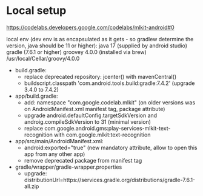 # Local setup 
https://codelabs.developers.google.com/codelabs/mlkit-android#0

local env (dev env is as encapsulated as it gets - so gradlew determine the version, java should be 11 or higher):
java 17 (supplied by android studio) 
gradle (7.6.1 or higher)
groovey 4.0.0 (installed via brew) /usr/local/Cellar/groovy/4.0.0

- build.gradle:
	- replace deprecated repository: jcenter()  with mavenCentral()
	- buildscript.classpath 'com.android.tools.build:gradle:7.4.2' (upgrade 3.4.0 to 7.4.2)
- app/build.gradle:
	- add: namespace "com.google.codelab.mlkit" (on older versions was on AndroidManifest.xml manifest tag, package attribute)
	- upgrade android.defaultConfig.targetSdkVersion and androig.compileSdkVersion to 31 (minimal version)
	- replace com.google.android.gms:play-services-mlkit-text-recognition with com.google.mlkit:text-recognition
- app/src/main/AndroidManifest.xml:
	- android:exported="true" (new mandatory attribute, allow to open this app from any other app)
	- remove deprecated package from manifest tag
- gradle/wrapper/gradle-wrapper.properties
	- upgrade: distributionUrl=https\://services.gradle.org/distributions/gradle-7.6.1-all.zip


